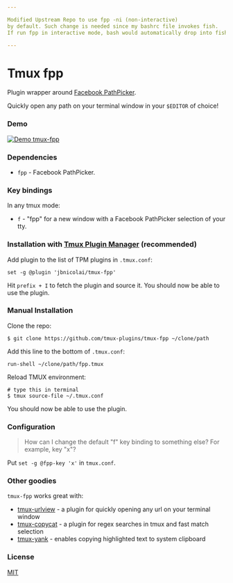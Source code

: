 ```yaml
---

Modified Upstream Repo to use fpp -ni (non-interactive)
by default. Such change is needed since my bashrc file invokes fish. 
If run fpp in interactive mode, bash would automatically drop into fish. (junjuew)

---
```


# Tmux fpp

Plugin wrapper around [Facebook PathPicker](http://facebook.github.io/PathPicker/).

Quickly open any path on your terminal window in your `$EDITOR` of choice!

### Demo

[![Demo tmux-fpp](http://g.recordit.co/MhLPNgOKyN.gif)](http://recordit.co/MhLPNgOKyN)

### Dependencies

- `fpp` - Facebook PathPicker.

### Key bindings

In any tmux mode:

- `f` - "fpp" for a new window with a Facebook PathPicker selection of your tty.


### Installation with [Tmux Plugin Manager](https://github.com/tmux-plugins/tpm) (recommended)

Add plugin to the list of TPM plugins in `.tmux.conf`:

    set -g @plugin 'jbnicolai/tmux-fpp'

Hit `prefix + I` to fetch the plugin and source it. You should now be able to
use the plugin.

### Manual Installation

Clone the repo:

    $ git clone https://github.com/tmux-plugins/tmux-fpp ~/clone/path

Add this line to the bottom of `.tmux.conf`:

    run-shell ~/clone/path/fpp.tmux

Reload TMUX environment:

    # type this in terminal
    $ tmux source-file ~/.tmux.conf

You should now be able to use the plugin.

### Configuration

> How can I change the default "f" key binding to something else? For example,
> key "x"?

Put `set -g @fpp-key 'x'` in `tmux.conf`.

### Other goodies

`tmux-fpp` works great with:

- [tmux-urlview](https://github.com/jbnicolai/tmux-urlview) - a plugin for
  quickly opening any url on your terminal window
- [tmux-copycat](https://github.com/tmux-plugins/tmux-copycat) - a plugin for
  regex searches in tmux and fast match selection
- [tmux-yank](https://github.com/tmux-plugins/tmux-yank) - enables copying
  highlighted text to system clipboard

### License

[MIT](LICENSE.md)
